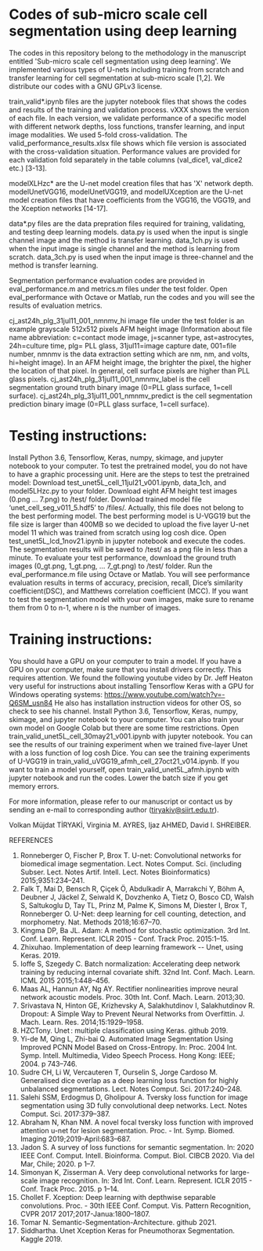 # Codes of sub-micro scale cell segmentation using deep learning

The codes in this repository belong to the methodology in the manuscript entitled 'Sub-micro scale cell segmentation using deep learning'. We implemented various types of U-nets including training from scratch and transfer learning for cell segmentation at sub-micro scale [1,2]. We distribute our codes with a GNU GPLv3 license. 

train_valid*.ipynb files are the jupyter notebook files that shows the codes and results of the training and validation process. vXXX shows the version of each file. In each version, we validate performance of a specific model with different network depths, loss functions, transfer learning, and input image modalities. We used 5-fold cross-validation. The valid_performance_results.xlsx file shows which file version is associated with the cross-validation situation. Performance values are provided for each validation fold separately in the table columns (val_dice1, val_dice2 etc.) [3-13].

modelXLHzc* are the U-net model creation files that has 'X' network depth. modelUnetVGG16, modelUnetVGG19, and modelUXception are the U-net model creation files that have coefficients from the VGG16, the VGG19, and the Xception networks [14-17].

data*.py files are the data prepration files required for training, validating, and testing deep learning models. data.py is used when the input is single channel image and the method is transfer learning. data_1ch.py is used when the input image is single channel and the method is learning from scratch. data_3ch.py is used when the input image is three-channel and the method is transfer learning.

Segmentation performance evaluation codes are provided in eval_performance.m  and metrics.m files under the test folder. Open eval_performance with Octave or Matlab, run the codes and you will see the results of evaluation metrics.

cj_ast24h_plg_31jul11_001_nmnmv_hi image file under the test folder is an example grayscale 512x512 pixels AFM height image (Information about file name abbreviation: c=contact mode image, j=scanner type, ast=astrocytes, 24h=culture time, plg= PLL glass, 31jul11=image capture date, 001=file number, nmnmv is the data extraction setting which are nm, nm, and volts, hi=height image). In an AFM height image, the brighter the pixel, the higher the location of that pixel. In general, cell surface pixels are higher than PLL glass pixels. cj_ast24h_plg_31jul11_001_nmnmv_label is the cell segmentation ground truth binary image (0=PLL glass surface, 1=cell surface). cj_ast24h_plg_31jul11_001_nmnmv_predict is the cell segmentation prediction binary image (0=PLL glass surface, 1=cell surface).

# Testing instructions:
Install Python 3.6, Tensorflow, Keras, numpy, skimage, and jupyter notebook to your computer. To test the pretrained model, you do not have to have a graphic processing unit.
Here are the steps to test the pretrained model:
Download test_unet5L_cell_11jul21_v001.ipynb, data_1ch, and model5LHzc.py to your folder.
Download eight AFM height test images (0.png … 7.png) to /test/ folder.
Download trained model file ‘unet_cell_seg_v011_5.hdf5’ to /files/. Actually, this file does not belong to the best performing model. The best performing model is U-VGG19 but the file size is larger than 400MB so we decided to upload the five layer U-net model 11 which was trained from scratch using log cosh dice. 
Open test_unet5L_lcd_1nov21.ipynb in jupyter notebook and execute the codes. The segmentation results will be saved to /test/ as a png file in less than a minute. 
To evaluate your test performance, download the ground truth images (0_gt.png, 1_gt.png, … 7_gt.png) to /test/ folder. Run the eval_performance.m file using Octave or Matlab. You will see performance evaluation results in terms of accuracy, precision, recall, Dice’s similarity coefficient(DSC), and Matthews correlation coefficient (MCC).
If you want to test the segmentation model with your own images, make sure to rename them from 0 to n-1, where n is the number of images. 


# Training instructions:
You should have a GPU on your computer to train a model. If you have a GPU on your computer, make sure that you install drivers correctly. This requires attention. We found the following youtube video by Dr. Jeff Heaton very useful for instructions about installing Tensorflow Keras with a GPU for Windows operating systems: https://www.youtube.com/watch?v=-Q6SM_usn84  He also has installation instruction videos for other OS, so check to see his channel. Install Python 3.6, Tensorflow, Keras, numpy, skimage, and jupyter notebook to your computer. You can also train your own model on Google Colab but there are some time restrictions.
Open train_valid_unet5L_cell_30may21_v001.ipynb with jupyter notebook. You can see the results of our training experiment when we trained five-layer Unet with a loss function of log cosh Dice. You can see the training experiments of U-VGG19 in train_valid_uVGG19_afmh_cell_27oct21_v014.ipynb.
If you want to train a model yourself, open train_valid_unet5L_afmh.ipynb with jupyter notebook and run the codes. Lower the batch size if you get memory errors.

For more information, please refer to our manuscript or contact us by sending an e-mail to corresponding author (tiryakiv@siirt.edu.tr).

Volkan Müjdat TİRYAKİ, Virginia M. AYRES, Ijaz AHMED, David I. SHREIBER.

REFERENCES
1) Ronneberger O, Fischer P, Brox T. U-net: Convolutional networks for biomedical image segmentation. Lect. Notes Comput. Sci. (including Subser. Lect. Notes Artif. Intell. Lect. Notes Bioinformatics) 2015;9351:234–241.
2) Falk T, Mai D, Bensch R, Çiçek Ö, Abdulkadir A, Marrakchi Y, Böhm A, Deubner J, Jäckel Z, Seiwald K, Dovzhenko A, Tietz O, Bosco CD, Walsh S, Saltukoglu D, Tay TL, Prinz M, Palme K, Simons M, Diester I, Brox T, Ronneberger O. U-Net: deep learning for cell counting, detection, and morphometry. Nat. Methods 2018;16:67–70.
3) Kingma DP, Ba JL. Adam: A method for stochastic optimization. 3rd Int. Conf. Learn. Represent. ICLR 2015 - Conf. Track Proc. 2015:1–15.
4) Zhixuhao. Implementation of deep learning framework -- Unet, using Keras. 2019.
5) Ioffe S, Szegedy C. Batch normalization: Accelerating deep network training by reducing internal covariate shift. 32nd Int. Conf. Mach. Learn. ICML 2015 2015;1:448–456.
6) Maas AL, Hannun AY, Ng AY. Rectifier nonlinearities improve neural network acoustic models. Proc. 30th Int. Conf. Mach. Learn. 2013;30.
7) Srivastava N, Hinton GE, Krizhevsky A, Salakhutdinov I, Salakhutdinov R. Dropout: A Simple Way to Prevent Neural Networks from Overfittin. J. Mach. Learn. Res. 2014;15:1929–1958.
8) HZCTony. Unet : multiple classification using Keras. github 2019.
9) Yi-de M, Qing L, Zhi-bai Q. Automated Image Segmentation Using Improved PCNN Model Based on Cross-Entropy. In: Proc. 2004 Int. Symp. Intell. Multimedia, Video Speech Process. Hong Kong: IEEE; 2004. p 743–746.
10) Sudre CH, Li W, Vercauteren T, Ourselin S, Jorge Cardoso M. Generalised dice overlap as a deep learning loss function for highly unbalanced segmentations. Lect. Notes Comput. Sci. 2017:240–248.
11) Salehi SSM, Erdogmus D, Gholipour A. Tversky loss function for image segmentation using 3D fully convolutional deep networks. Lect. Notes Comput. Sci. 2017:379–387.
12) Abraham N, Khan NM. A novel focal tversky loss function with improved attention u-net for lesion segmentation. Proc. - Int. Symp. Biomed. Imaging 2019;2019-April:683–687.
13) Jadon S. A survey of loss functions for semantic segmentation. In: 2020 IEEE Conf. Comput. Intell. Bioinforma. Comput. Biol. CIBCB 2020. Via del Mar, Chile; 2020. p 1–7.
14) Simonyan K, Zisserman A. Very deep convolutional networks for large-scale image recognition. In: 3rd Int. Conf. Learn. Represent. ICLR 2015 - Conf. Track Proc. 2015. p 1–14.
15) Chollet F. Xception: Deep learning with depthwise separable convolutions. Proc. - 30th IEEE Conf. Comput. Vis. Pattern Recognition, CVPR 2017 2017;2017-Janua:1800–1807.
16) Tomar N. Semantic-Segmentation-Architecture. github 2021.
17) Siddhartha. Unet Xception Keras for Pneumothorax Segmentation. Kaggle 2019.
